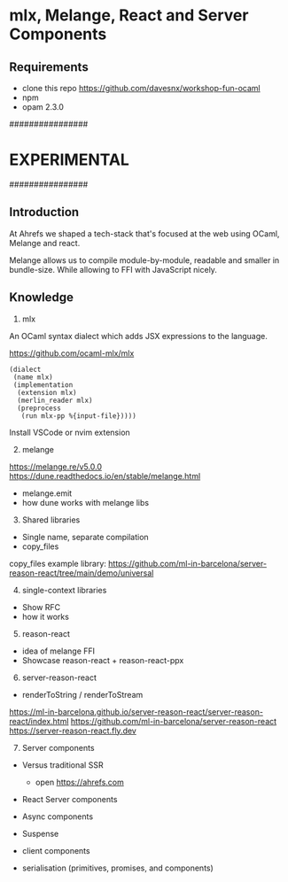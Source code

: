 # mlx, Melange, React and Server Components




## Requirements

- clone this repo https://github.com/davesnx/workshop-fun-ocaml
- npm
- opam 2.3.0
















################
# EXPERIMENTAL #
################




## Introduction

At Ahrefs we shaped a tech-stack that's focused at the web using OCaml, Melange and react.

Melange allows us to compile module-by-module, readable and smaller in bundle-size. While allowing to FFI with JavaScript nicely.

































## Knowledge

1. mlx

An OCaml syntax dialect which adds JSX expressions to the language.

https://github.com/ocaml-mlx/mlx

```
(dialect
 (name mlx)
 (implementation
  (extension mlx)
  (merlin_reader mlx)
  (preprocess
   (run mlx-pp %{input-file}))))
```

Install VSCode or nvim extension













2. melange

https://melange.re/v5.0.0
https://dune.readthedocs.io/en/stable/melange.html

- melange.emit
- how dune works with melange libs











3. Shared libraries
  - Single name, separate compilation
  - copy_files

copy_files example library:
https://github.com/ml-in-barcelona/server-reason-react/tree/main/demo/universal




















4. single-context libraries
  - Show RFC
  - how it works
















5. reason-react
  - idea of melange FFI
  - Showcase reason-react + reason-react-ppx















6. server-reason-react
  - renderToString / renderToStream

https://ml-in-barcelona.github.io/server-reason-react/server-reason-react/index.html
https://github.com/ml-in-barcelona/server-reason-react
https://server-reason-react.fly.dev











7. Server components
  - Versus traditional SSR
    - open https://ahrefs.com
















  - React Server components
  - Async components
  - Suspense
  - client components
  - serialisation (primitives, promises, and components)

